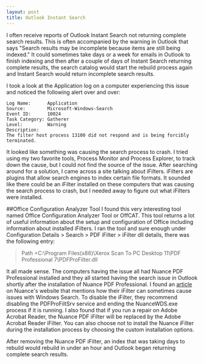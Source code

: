 ```yaml
---
layout: post
title: Outlook Instant Search
---
```


I often receive reports of Outlook Instant Search not returning complete search results.  This is often accompanied by the warning in Outlook that says "Search results may be incomplete because items are still being indexed."  It could sometimes take days or a week for emails in Outlook to finish indexing and then after a couple of days of Instant Search returning complete results, the search catalog would start the rebuild process again and Instant Search would return incomplete search results.

I took a look at the Application log on a computer experiencing this issue and noticed the following alert over and over:

```
Log Name:      Application 
Source:        Microsoft-Windows-Search
Event ID:      10024
Task Category: Gatherer
Level:         Warning
Description:
The filter host process 13100 did not respond and is being forcibly terminated.
```

It looked like something was causing the search process to crash.  I tried using my two favorite tools, Process Monitor and Process Explorer, to track down the cause, but I could not find the source of the issue.  After searching around for a solution, I came across a site talking about iFilters.  iFilters are plugins that allow search engines to index certain file formats.  It sounded like there could be an iFilter installed on these computers that was causing the search process to crash, but I needed away to figure out what iFilters were installed.

##Office Configuration Analyzer Tool
I found this very interesting tool named Office Configuration Analyzer Tool or OffCAT.  This tool returns a lot of useful information about the setup and configuration of Office including information about installed iFilters.  I ran the tool and sure enough under Configuration Details > Search > PDF iFilter > iFilter dll details, there was the following entry:

>Path =C:\Program Files(x86)\Xerox Scan To PC Desktop 11\PDF Professional 7\PDFProFilter.dll

It all made sense.  The computers having the issue all had Nuance PDF Professional installed and they all started having the search issue in Outlook shortly after the installation of Nuance PDF Professional.  I found an [article](http://nuance.custhelp.com/app/answers/detail/a_id/5626/~/pdfprofiltsrv.exe,-nuancewds.exe-and-microsoft-windows-desktop-search) on Nuance's website that mentions how their iFilter can sometimes cause issues with Windows Search.  To disable the iFilter, they recommend disabling the PDFProFiltSrv service and ending the NuanceWDS.exe process if it is running.  I also found that if you run a repair on Adobe Acrobat Reader, the Nuance PDF iFilter will be replaced by the Adobe Acrobat Reader iFilter.  You can also choose not to install the Nuance iFilter during the installation process by choosing the custom installation options.

After removing the Nuance PDF iFilter, an index that was taking days to rebuild would rebuild in under an hour and Outlook began returning complete search results.
